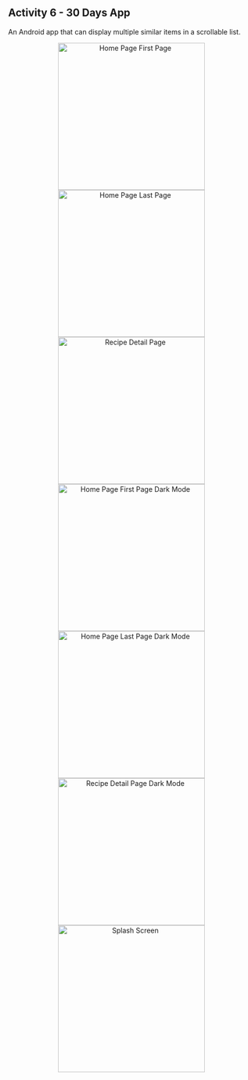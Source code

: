 ## Activity 6 - 30 Days App

An Android app that can display multiple similar items in a scrollable list.

<div align="center">
    <img src="https://i.imgur.com/LxWXY9v.png" alt="Home Page First Page" width="300">
    <img src="https://i.imgur.com/rxGIGdt.png" alt="Home Page Last Page" width="300">
    <img src="https://i.imgur.com/3YrNplf.png" alt="Recipe Detail Page" width="300">
    <img src="https://i.imgur.com/ocrGg3k.png" alt="Home Page First Page Dark Mode" width="300">
    <img src="https://i.imgur.com/mJLykbw.png" alt="Home Page Last Page Dark Mode" width="300">
    <img src="https://i.imgur.com/f3NHRWO.png" alt="Recipe Detail Page Dark Mode" width="300">
    <img src="https://i.imgur.com/YHxKu5y.png" alt="Splash Screen" width="300">
</div>
